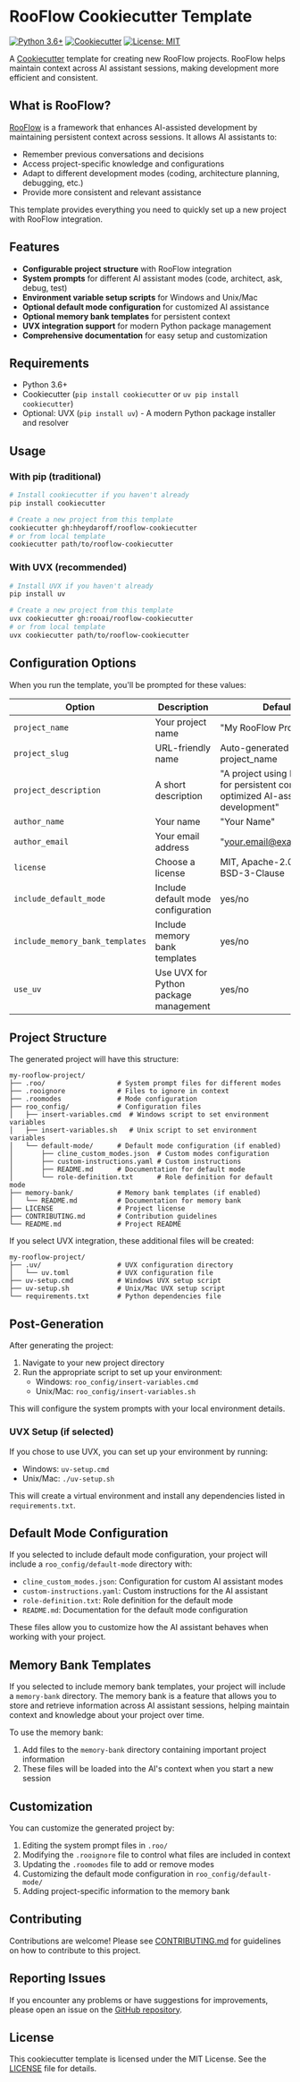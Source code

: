 # RooFlow Cookiecutter Template

[![Python 3.6+](https://img.shields.io/badge/python-3.6+-blue.svg)](https://www.python.org/downloads/)
[![Cookiecutter](https://img.shields.io/badge/built%20with-Cookiecutter-ff69b4.svg)](https://github.com/cookiecutter/cookiecutter)
[![License: MIT](https://img.shields.io/badge/License-MIT-yellow.svg)](https://opensource.org/licenses/MIT)

A [Cookiecutter](https://github.com/cookiecutter/cookiecutter) template for creating new RooFlow projects. RooFlow helps maintain context across AI assistant sessions, making development more efficient and consistent.

## What is RooFlow?

[RooFlow](https://github.com/GreatScottyMac/RooFlow) is a framework that enhances AI-assisted development by maintaining persistent context across sessions. It allows AI assistants to:

- Remember previous conversations and decisions
- Access project-specific knowledge and configurations
- Adapt to different development modes (coding, architecture planning, debugging, etc.)
- Provide more consistent and relevant assistance

This template provides everything you need to quickly set up a new project with RooFlow integration.

## Features

- **Configurable project structure** with RooFlow integration
- **System prompts** for different AI assistant modes (code, architect, ask, debug, test)
- **Environment variable setup scripts** for Windows and Unix/Mac
- **Optional default mode configuration** for customized AI assistance
- **Optional memory bank templates** for persistent context
- **UVX integration support** for modern Python package management
- **Comprehensive documentation** for easy setup and customization

## Requirements

- Python 3.6+
- Cookiecutter (`pip install cookiecutter` or `uv pip install cookiecutter`)
- Optional: UVX (`pip install uv`) - A modern Python package installer and resolver

## Usage

### With pip (traditional)

```bash
# Install cookiecutter if you haven't already
pip install cookiecutter

# Create a new project from this template
cookiecutter gh:hheydaroff/rooflow-cookiecutter
# or from local template
cookiecutter path/to/rooflow-cookiecutter
```

### With UVX (recommended)

```bash
# Install UVX if you haven't already
pip install uv

# Create a new project from this template
uvx cookiecutter gh:rooai/rooflow-cookiecutter
# or from local template
uvx cookiecutter path/to/rooflow-cookiecutter
```

## Configuration Options

When you run the template, you'll be prompted for these values:

| Option | Description | Default |
|--------|-------------|---------|
| `project_name` | Your project name | "My RooFlow Project" |
| `project_slug` | URL-friendly name | Auto-generated from project_name |
| `project_description` | A short description | "A project using RooFlow for persistent context and optimized AI-assisted development" |
| `author_name` | Your name | "Your Name" |
| `author_email` | Your email address | "your.email@example.com" |
| `license` | Choose a license | MIT, Apache-2.0, GPL-3.0, BSD-3-Clause |
| `include_default_mode` | Include default mode configuration | yes/no |
| `include_memory_bank_templates` | Include memory bank templates | yes/no |
| `use_uv` | Use UVX for Python package management | yes/no |


## Project Structure

The generated project will have this structure:

```
my-rooflow-project/
├── .roo/                  # System prompt files for different modes
├── .rooignore             # Files to ignore in context
├── .roomodes              # Mode configuration
├── roo_config/            # Configuration files
│   ├── insert-variables.cmd  # Windows script to set environment variables
│   ├── insert-variables.sh   # Unix script to set environment variables
│   └── default-mode/      # Default mode configuration (if enabled)
│       ├── cline_custom_modes.json  # Custom modes configuration
│       ├── custom-instructions.yaml # Custom instructions
│       ├── README.md      # Documentation for default mode
│       └── role-definition.txt      # Role definition for default mode
├── memory-bank/           # Memory bank templates (if enabled)
│   └── README.md          # Documentation for memory bank
├── LICENSE                # Project license
├── CONTRIBUTING.md        # Contribution guidelines
└── README.md              # Project README
```

If you select UVX integration, these additional files will be created:

```
my-rooflow-project/
├── .uv/                   # UVX configuration directory
│   └── uv.toml            # UVX configuration file
├── uv-setup.cmd           # Windows UVX setup script
├── uv-setup.sh            # Unix/Mac UVX setup script
└── requirements.txt       # Python dependencies file
```

## Post-Generation

After generating the project:

1. Navigate to your new project directory
2. Run the appropriate script to set up your environment:
   - Windows: `roo_config/insert-variables.cmd`
   - Unix/Mac: `roo_config/insert-variables.sh`

This will configure the system prompts with your local environment details.

### UVX Setup (if selected)

If you chose to use UVX, you can set up your environment by running:
- Windows: `uv-setup.cmd`
- Unix/Mac: `./uv-setup.sh`

This will create a virtual environment and install any dependencies listed in `requirements.txt`.

## Default Mode Configuration

If you selected to include default mode configuration, your project will include a `roo_config/default-mode` directory with:

- `cline_custom_modes.json`: Configuration for custom AI assistant modes
- `custom-instructions.yaml`: Custom instructions for the AI assistant
- `role-definition.txt`: Role definition for the default mode
- `README.md`: Documentation for the default mode configuration

These files allow you to customize how the AI assistant behaves when working with your project.

## Memory Bank Templates

If you selected to include memory bank templates, your project will include a `memory-bank` directory. The memory bank is a feature that allows you to store and retrieve information across AI assistant sessions, helping maintain context and knowledge about your project over time.

To use the memory bank:
1. Add files to the `memory-bank` directory containing important project information
2. These files will be loaded into the AI's context when you start a new session

## Customization

You can customize the generated project by:

1. Editing the system prompt files in `.roo/`
2. Modifying the `.rooignore` file to control what files are included in context
3. Updating the `.roomodes` file to add or remove modes
4. Customizing the default mode configuration in `roo_config/default-mode/`
5. Adding project-specific information to the memory bank

## Contributing

Contributions are welcome! Please see [CONTRIBUTING.md](CONTRIBUTING.md) for guidelines on how to contribute to this project.

## Reporting Issues

If you encounter any problems or have suggestions for improvements, please open an issue on the [GitHub repository](https://github.com/hheydaroff/rooflow-cookiecutter/issues).

## License

This cookiecutter template is licensed under the MIT License. See the [LICENSE](LICENSE) file for details.